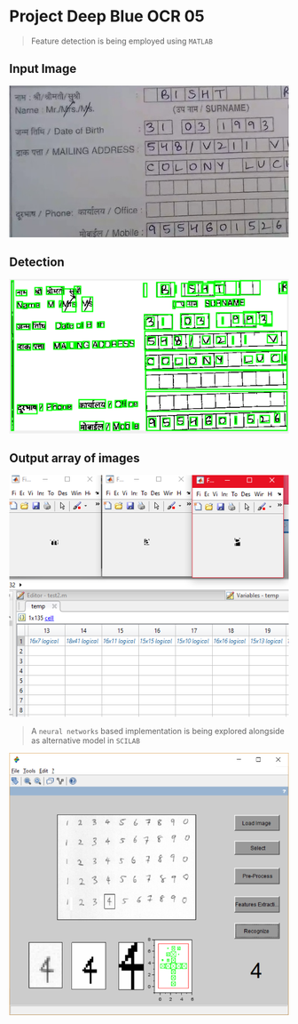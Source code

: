 # Project Deep Blue OCR 05

>Feature detection is being employed using `MATLAB`

## Input Image
![](images/testfig.png)

## Detection
![](images/output.png)

## Output array of images
![](images/letters.png)

>A `neural networks` based implementation is being explored alongside as alternative
model in `SCILAB`

![](images/nn.png)
